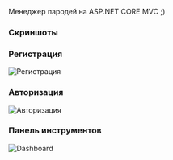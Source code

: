 Менеджер пародей на ASP.NET CORE MVC ;)
### Скриншоты

### Регистрация
![Регистрация](ScreenShots/Register.PNG)

### Авторизация
![Авторизация](ScreenShots/Login.PNG)

### Панель инструментов
![Dashboard](ScreenShots/DashBoard.PNG)
